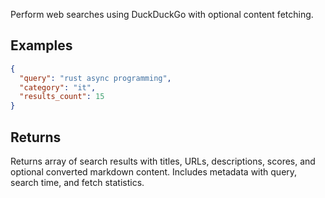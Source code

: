 Perform web searches using DuckDuckGo with optional content fetching.

## Examples

```json
{
  "query": "rust async programming",
  "category": "it",
  "results_count": 15
}
```

## Returns

Returns array of search results with titles, URLs, descriptions, scores, and optional converted markdown content. Includes metadata with query, search time, and fetch statistics.
